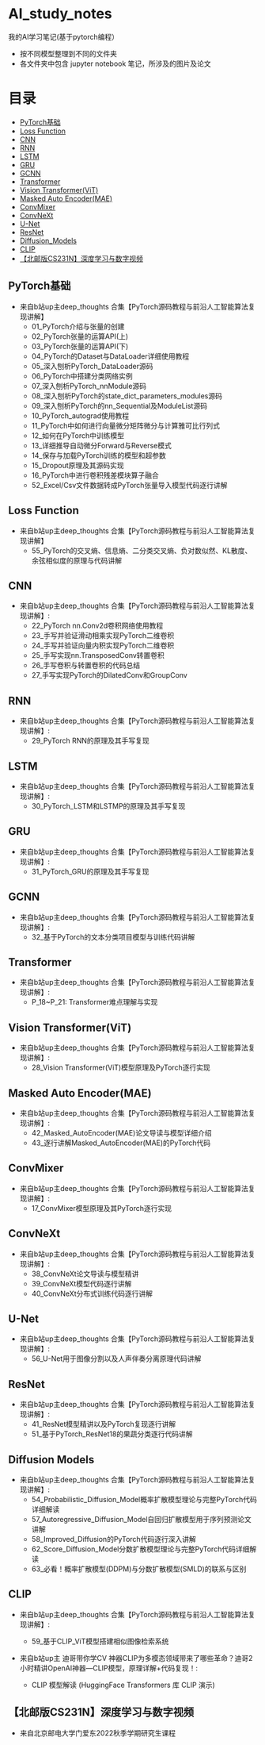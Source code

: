 # AI_study_notes
我的AI学习笔记(基于pytorch编程）

* 按不同模型整理到不同的文件夹
* 各文件夹中包含 jupyter notebook 笔记，所涉及的图片及论文

目录
========

* [PyTorch基础](#PyTorch基础)
* [Loss Function](#Loss-Function)
* [CNN](#CNN)
* [RNN](#RNN)
* [LSTM](#LSTM)
* [GRU](#GRU)
* [GCNN](#GCNN)
* [Transformer](#Transformer)
* [Vision Transformer(ViT)](#Vision-Transformer(ViT))
* [Masked Auto Encoder(MAE)](#Masked-Auto-Encoder(MAE))
* [ConvMixer](#ConvMixer)
* [ConvNeXt](#ConvNeXt)
* [U-Net](#U-Net)
* [ResNet](#ResNet)
* [Diffusion_Models](#Diffusion-Models)
* [CLIP](#CLIP)
* [【北邮版CS231N】深度学习与数字视频](#【北邮版CS231N】深度学习与数字视频)


## PyTorch基础
* 来自b站up主deep_thoughts 合集【PyTorch源码教程与前沿人工智能算法复现讲解】
  * 01_PyTorch介绍与张量的创建
  * 02_PyTorch张量的运算API(上)
  * 03_PyTorch张量的运算API(下)
  * 04_PyTorch的Dataset与DataLoader详细使用教程
  * 05_深入刨析PyTorch_DataLoader源码
  * 06_PyTorch中搭建分类网络实例
  * 07_深入刨析PyTorch_nnModule源码
  * 08_深入刨析PyTorch的state_dict_parameters_modules源码
  * 09_深入刨析PyTorch的nn_Sequential及ModuleList源码
  * 10_PyTorch_autograd使用教程
  * 11_PyTorch中如何进行向量微分矩阵微分与计算雅可比行列式
  * 12_如何在PyTorch中训练模型
  * 13_详细推导自动微分Forward与Reverse模式
  * 14_保存与加载PyTorch训练的模型和超参数
  * 15_Dropout原理及其源码实现
  * 16_PyTorch中进行卷积残差模块算子融合
  * 52_Excel/Csv文件数据转成PyTorch张量导入模型代码逐行讲解

## Loss Function
* 来自b站up主deep_thoughts 合集【PyTorch源码教程与前沿人工智能算法复现讲解】
  * 55_PyTorch的交叉熵、信息熵、二分类交叉熵、负对数似然、KL散度、余弦相似度的原理与代码讲解
  
## CNN
* 来自b站up主deep_thoughts 合集【PyTorch源码教程与前沿人工智能算法复现讲解】:
  * 22_PyTorch nn.Conv2d卷积网络使用教程
  * 23_手写并验证滑动相乘实现PyTorch二维卷积
  * 24_手写并验证向量内积实现PyTorch二维卷积
  * 25_手写实现nn.TransposedConv转置卷积
  * 26_手写卷积与转置卷积的代码总结
  * 27_手写实现PyTorch的DilatedConv和GroupConv
  
## RNN
* 来自b站up主deep_thoughts 合集【PyTorch源码教程与前沿人工智能算法复现讲解】:
  * 29_PyTorch RNN的原理及其手写复现
  
## LSTM
* 来自b站up主deep_thoughts 合集【PyTorch源码教程与前沿人工智能算法复现讲解】:
  * 30_PyTorch_LSTM和LSTMP的原理及其手写复现

## GRU
* 来自b站up主deep_thoughts 合集【PyTorch源码教程与前沿人工智能算法复现讲解】:
  * 31_PyTorch_GRU的原理及其手写复现
  
## GCNN
* 来自b站up主deep_thoughts 合集【PyTorch源码教程与前沿人工智能算法复现讲解】:
  * 32_基于PyTorch的文本分类项目模型与训练代码讲解

## Transformer
* 来自b站up主deep_thoughts 合集【PyTorch源码教程与前沿人工智能算法复现讲解】:
  * P_18~P_21: Transformer难点理解与实现
  
## Vision Transformer(ViT)
* 来自b站up主deep_thoughts 合集【PyTorch源码教程与前沿人工智能算法复现讲解】:
  * 28_Vision Transformer(ViT)模型原理及PyTorch逐行实现
  
## Masked Auto Encoder(MAE)
* 来自b站up主deep_thoughts 合集【PyTorch源码教程与前沿人工智能算法复现讲解】:
  * 42_Masked_AutoEncoder(MAE)论文导读与模型详细介绍
  * 43_逐行讲解Masked_AutoEncoder(MAE)的PyTorch代码
  
## ConvMixer
* 来自b站up主deep_thoughts 合集【PyTorch源码教程与前沿人工智能算法复现讲解】:
  * 17_ConvMixer模型原理及其PyTorch逐行实现

## ConvNeXt
* 来自b站up主deep_thoughts 合集【PyTorch源码教程与前沿人工智能算法复现讲解】:
  * 38_ConvNeXt论文导读与模型精讲
  * 39_ConvNeXt模型代码逐行讲解
  * 40_ConvNeXt分布式训练代码逐行讲解

## U-Net
* 来自b站up主deep_thoughts 合集【PyTorch源码教程与前沿人工智能算法复现讲解】:
  * 56_U-Net用于图像分割以及人声伴奏分离原理代码讲解

## ResNet
* 来自b站up主deep_thoughts 合集【PyTorch源码教程与前沿人工智能算法复现讲解】:
  * 41_ResNet模型精讲以及PyTorch复现逐行讲解
  * 51_基于PyTorch_ResNet18的果蔬分类逐行代码讲解

## Diffusion Models
* 来自b站up主deep_thoughts 合集【PyTorch源码教程与前沿人工智能算法复现讲解】:
  * 54_Probabilistic_Diffusion_Model概率扩散模型理论与完整PyTorch代码详细解读
  * 57_Autoregressive_Diffusion_Model自回归扩散模型用于序列预测论文讲解
  * 58_Improved_Diffusion的PyTorch代码逐行深入讲解
  * 62_Score_Diffusion_Model分数扩散模型理论与完整PyTorch代码详细解读
  * 63_必看！概率扩散模型(DDPM)与分数扩散模型(SMLD)的联系与区别

## CLIP
* 来自b站up主deep_thoughts 合集【PyTorch源码教程与前沿人工智能算法复现讲解】:
  * 59_基于CLIP_ViT模型搭建相似图像检索系统

* 来自b站up主 迪哥带你学CV 神器CLIP为多模态领域带来了哪些革命？迪哥2小时精讲OpenAI神器—CLIP模型，原理详解+代码复现！:
  * CLIP 模型解读 (HuggingFace Transformers 库 CLIP 演示)

## 【北邮版CS231N】深度学习与数字视频
 * 来自北京邮电大学门爱东2022秋季学期研究生课程 
